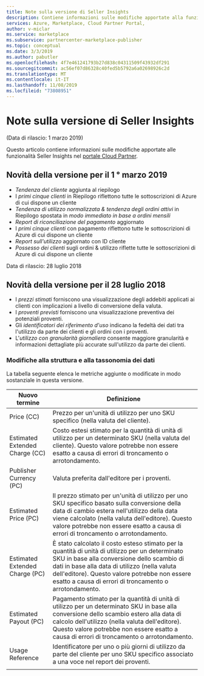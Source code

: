 ```yaml
---
title: Note sulla versione di Seller Insights
description: Contiene informazioni sulle modifiche apportate alla funzione Seller Insights.
services: Azure, Marketplace, Cloud Partner Portal,
author: v-miclar
ms.service: marketplace
ms.subservice: partnercenter-marketplace-publisher
ms.topic: conceptual
ms.date: 3/3/2019
ms.author: pabutler
ms.openlocfilehash: 4f7e461241793b27d838c04311509f43932df291
ms.sourcegitcommit: ac56ef07d86328c40fed5b5792a6a02698926c2d
ms.translationtype: MT
ms.contentlocale: it-IT
ms.lasthandoff: 11/08/2019
ms.locfileid: "73808951"
---
```

# <a name="seller-insights-release-notes"></a>Note sulla versione di Seller Insights 

(Data di rilascio: 1 marzo 2019)

Questo articolo contiene informazioni sulle modifiche apportate alle funzionalità Seller Insights nel [portale Cloud Partner](https://cloudpartner.azure.com/#insights).

## <a name="release-highlights-for-march-1-2019"></a>Novità della versione per il 1 ° marzo 2019

* *Tendenza del cliente* aggiunta al riepilogo
* I *primi cinque clienti* in Riepilogo riflettono tutte le sottoscrizioni di Azure di cui dispone un cliente
* *Tendenza di utilizzo normalizzata & tendenza degli ordini attivi* in Riepilogo spostata in *modo immediato in base a ordini mensili*
* *Report di riconciliazione del pagamento* aggiornato
* I *primi cinque clienti* con pagamento riflettono tutte le sottoscrizioni di Azure di cui dispone un cliente
* *Report sull'utilizzo* aggiornato con ID cliente
* *Possesso dei clienti* sugli ordini & utilizzo riflette tutte le sottoscrizioni di Azure di cui dispone un cliente


Data di rilascio: 28 luglio 2018

## <a name="release-highlights-for-july-28-2018"></a>Novità della versione per il 28 luglio 2018


-   I *prezzi stimati* forniscono una visualizzazione degli addebiti applicati ai clienti con implicazioni a livello di conversione della valuta.
-   I *proventi previsti* forniscono una visualizzazione preventiva dei potenziali proventi.
-  Gli *identificatori dei riferimento d'uso* indicano la fedeltà dei dati tra l'utilizzo da parte dei clienti e gli ordini con i proventi.
-   L'*utilizzo con granularità giornaliera* consente maggiore granularità e informazioni dettagliate più accurate sull'utilizzo da parte dei clienti.


### <a name="changes-to-data-structure-and-taxonomy"></a>Modifiche alla struttura e alla tassonomia dei dati

La tabella seguente elenca le metriche aggiunte o modificate in modo sostanziale in questa versione. 

| **Nuovo termine**                   |    **Definizione**                                                             |
|--------------------------------|  ---------------------------------------------------------------------------- |
| Price (CC)                     | Prezzo per un'unità di utilizzo per uno SKU specifico (nella valuta del cliente).       |
| Estimated Extended Charge (CC) | Costo estesi stimato per la quantità di unità di utilizzo per un determinato SKU (nella valuta del cliente). Questo valore potrebbe non essere esatto a causa di errori di troncamento o arrotondamento.   |
| Publisher Currency (PC)        | Valuta preferita dall'editore per i proventi.                               |
| Estimated Price (PC)           | Il prezzo stimato per un'unità di utilizzo per uno SKU specifico basato sulla conversione della data di cambio estera nell'utilizzo della data viene calcolato (nella valuta dell'editore). Questo valore potrebbe non essere esatto a causa di errori di troncamento o arrotondamento.   |
| Estimated Extended Charge (PC) | È stato calcolato il costo esteso stimato per la quantità di unità di utilizzo per un determinato SKU in base alla conversione dello scambio di dati in base alla data di utilizzo (nella valuta dell'editore). Questo valore potrebbe non essere esatto a causa di errori di troncamento o arrotondamento. |
| Estimated Payout (PC)          | Pagamento stimato per la quantità di unità di utilizzo per un determinato SKU in base alla conversione dello scambio estero alla data di calcolo dell'utilizzo (nella valuta dell'editore). Questo valore potrebbe non essere esatto a causa di errori di troncamento o arrotondamento.   |
| Usage Reference                | Identificatore per uno o più giorni di utilizzo da parte del cliente per uno SKU specifico associato a una voce nel report dei proventi. |
|  |  |
